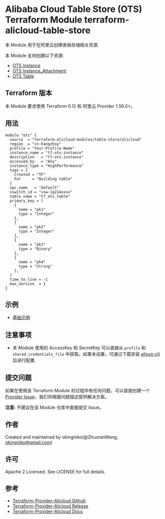Alibaba Cloud Table Store (OTS) Terraform Module
terraform-alicloud-table-store
=====================================================================

本 Module 用于在阿里云创建表格存储相关资源. 

本 Module 支持创建以下资源:

* [OTS Instance](https://github.com/terraform-providers/terraform-provider-alicloud/blob/master/website/docs/r/ots_instance.html.markdown)
* [OTS Instance_Attachment](https://github.com/terraform-providers/terraform-provider-alicloud/blob/master/website/docs/r/ots_instance_attachment.html.markdown)
* [OTS Table](https://github.com/terraform-providers/terraform-provider-alicloud/blob/master/website/docs/r/ots_table.html.markdown)

## Terraform 版本

本 Module 要求使用 Terraform 0.12 和 阿里云 Provider 1.56.0+。

## 用法

```hcl
module "ots" {
  source  = "terraform-alicloud-modules/table-store/alicloud"
  region  = "cn-hangzhou"
  profile = "Your-Profile-Name"
  instance_name = "tf-ots-instance"
  description   = "tf-ots-instance"
  accessed_by   = "Any"
  instance_type = "HighPerformance"
  tags = {
    Created = "TF"
    For     = "Building table"
  }
  vpc_name   = "default"
  vswitch_id = "vsw-1q214xxxx"
  table_name = "tf_ots_table"
  primary_key = [
    {
      name = "pk1"
      type = "Integer"
    },
    {
      name = "pk2"
      type = "Integer"
    },
    {
      name = "pk3"
      type = "Binary"
    },
    {
      name = "pk4"
      type = "String"
    },
  ]
  time_to_live = -1
  max_version  = 1
}

```

## 示例

* [基础示例](https://github.com/terraform-alicloud-modules/terraform-alicloud-table-store/tree/master/examples/basic-example)

## 注意事项

* 本 Module 使用的 AccessKey 和 SecretKey 可以直接从 `profile` 和 `shared_credentials_file` 中获取。如果未设置，可通过下载安装 [aliyun-cli](https://github.com/aliyun/aliyun-cli#installation) 后进行配置.

提交问题
-------
如果在使用该 Terraform Module 的过程中有任何问题，可以直接创建一个 [Provider Issue](https://github.com/terraform-providers/terraform-provider-alicloud/issues/new)，我们将根据问题描述提供解决方案。

**注意:** 不建议在该 Module 仓库中直接提交 Issue。

作者
-------
Created and maintained by okingniko(@ZhuoranWang, okingniko@gmail.com)

许可
----
Apache 2 Licensed. See LICENSE for full details.

参考
---------
* [Terraform-Provider-Alicloud Github](https://github.com/terraform-providers/terraform-provider-alicloud)
* [Terraform-Provider-Alicloud Release](https://releases.hashicorp.com/terraform-provider-alicloud/)
* [Terraform-Provider-Alicloud Docs](https://www.terraform.io/docs/providers/alicloud/index.html)